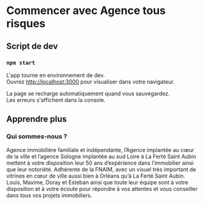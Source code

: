 # Commencer avec Agence tous risques

## Script de dev

### `npm start`

L'app tourne en environnement de dev.\
Ouvrez [http://localhost:3000](http://localhost:3000) pour visualiser dans votre navigateur.

La page se recharge automatiquement quand vous sauvegardez.\
Les erreurs s'affichent dans la console.

## Apprendre plus

### Qui sommes-nous ?

Agence immobilière familiale et indépendante, l’Agence implantée au cœur de la ville et l’agence Sologne implantée au sud Loire à La Ferté Saint Aubin mettent à votre disposition leur 50 ans d’expérience dans l’immobilier ainsi que leur notoriété. Adhérente de la FNAIM, avec un visuel très important de vitrines en cœur de ville aussi bien à Orléans qu’à La Ferté Saint Aubin. Louis, Maxime, Doray et Esteban ainsi que toute leur équipe sont à votre disposition et à votre écoute pour répondre à vos attentes et vous conseiller dans tous vos projets immobiliers.

